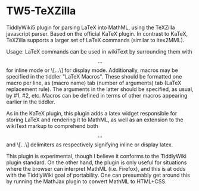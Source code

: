# TW5-TeXZilla

TiddlyWiki5 plugin for parsing LaTeX into MathML, using the TeXZilla javascript parser. Based on the official KaTeX plugin. In contrast to KaTeX, TeXZilla supports a larger set of LaTeX commands (similar to itex2MML). 

Usage: LaTeX commands can be used in wikiText by surrounding them with $$...$$ for inline mode or \\[...\\] for display mode. Additionally, macros may be specified in the tiddler "LaTeX Macros". These should be formatted one macro 
per line, as (macro name) tab (number of arguments) tab (LaTeX replacement rule). The arguments in the latter should be specified, as usual, by #1, #2, etc. Macros can be defined in terms of other macros appearing earlier in the tiddler.

As in the KaTeX plugin, this plugin adds a latex widget responsible for storing LaTeX and rendering it to MathML, as well as an extension to the wikiText markup to comprehend both $$...$$ and \\[...\\] delimiters as respectively signifying inline or display latex. 

This plugin is experimental, though I believe it conforms to the TiddlyWiki plugin standard. On the other hand, the plugin is only useful for situations where the browser can interpret MathML (i.e. Firefox), and this is at odds with the TiddlyWiki goal of portability. One can presumably get around this by running the MathJax plugin to convert MathML to HTML+CSS.